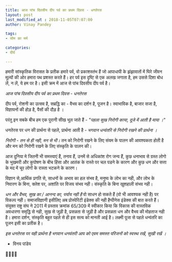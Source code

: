 ```yaml
---
title: आज पांच दिवसीय दीप पर्व का प्रथम दिवस - धनतेरस
layout: post
last_modified_at : 2018-11-05T07:07:00
author: Vinay Pandey

tags:
- सोम का मर्म

categories:
- दीर्घ

---
```


हमारी सांस्कृतिक विरासत के प्रतीक हमारे पर्व, वो प्रकाशस्तंभ हैं जो आपाधापी के झंझावातों में घिरे जीवन मूल्यों की ओर हमारा पथ प्रशस्त करते हैं। हर पर्व इस दृष्टि से एक अलख जगाता है, हम उससे दिशा बोध लें, न लें, ये हम पर है। इसी क्रम में आज से पांच दिवसीय दीप पर्व है। 

 *आज पांच दिवसीय दीप पर्व का प्रथम दिवस - धनतेरस*

दीप पर्व, रोशनी का उत्सव है, सम्रद्धि का - वैभव का दर्शन है, पूजन है। स्वाभाविक है, बाजार सजा है, विज्ञापनों की होड़ है, पैसों की दौड़ है । 

परंतु इन सबके बीच हम एक पुरानी सीख भूल जाते हैं -
_*"पहला सुख निरोगी काया,*_
_*दूजे में आती है माया ।"*_

धनतेरस पर धन की प्रार्थना से पहले, प्रार्थना आती है - *भगवान धन्वंतरि से निरोगी रखने की प्रार्थना ।*

*निरोगी - तन से ही नही, मन से भी।* तन को निरोगी रखने के लिए संयम के पालन की आवश्यकता होती है और मन को निरोगी रखने के लिए संस्कृति के पालन की। 

आज दुनिया मे जितनी भी समस्याएं हैं, तनाव हैं, उनमें से अधिकांश रोग जन्य हैं, कुछ धनाभाव से ग्रस्त लोगो के भुखमरी और कुपोषण के बीच हिंसा और आतंक के रास्ते पर चल पडने के कारण और कुछ धन और सत्ता के मद में चूर लोगों के रास्ता भटकने के कारण।

विज्ञान से,आर्थिक प्रगति से, साधनों के अभाव का हल संभव है, मनुष्य के लोभ का नही, और लोभ के निवारण के बिना, क्लेश पर, अशांति पर विजय संभव नही। 
संस्कृति के बिना खुशहाली संभव नही।

*धन और वैभव, सुख का / आनन्द का, पर्याय नही है* वो साधन हो सकते हैं (वो भी आवश्यक नही है) पर विकल्प नही। समाजविज्ञानी इसीलिए अब प्रोस्पेरिटी इंडेक्स की नही हैप्पीनेस इंडेक्स की बात करते हैं। संयुक्त राष्ट्र संघ ने 2011 में प्रस्ताव क्रमांक 65/309 में स्वीकार किया कि विकास की वास्तविक अवधारणा समृद्धि से नही, सुख से जुड़ी है, प्रसन्नता से जुड़ी है और प्रसन्नता धन और वैभव की मोहताज नही है।  हमारा दर्शन, संस्कृति बहुत पहले से ही इस सत्य को मानती आई है। लक्ष्मी पूजा से पहले धन्वंतरि  का पूजन इसी का प्रतीक है। 

*इस धनतेरस पर यही प्रार्थना है भगवान धनवंतरी आप को एवम समस्त परिजनों को स्वस्थ रखें, सुखी रखें ।*

- विनय पांडेय

🙏🌷🌷🙏

